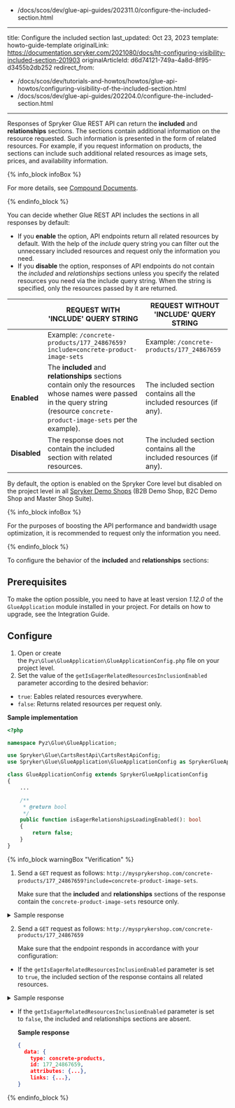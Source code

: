   - /docs/scos/dev/glue-api-guides/202311.0/configure-the-included-section.html
---
title: Configure the included section
last_updated: Oct 23, 2023
template: howto-guide-template
originalLink: https://documentation.spryker.com/2021080/docs/ht-configuring-visibility-included-section-201903
originalArticleId: d6d74121-749a-4a8d-8f95-d3455b2db252
redirect_from:
  - /docs/scos/dev/tutorials-and-howtos/howtos/glue-api-howtos/configuring-visibility-of-the-included-section.html
  - /docs/scos/dev/glue-api-guides/202204.0/configure-the-included-section.html
---

Responses of Spryker Glue REST API can return the **included** and **relationships** sections. The sections contain additional information on the resource requested. Such information is presented in the form of related resources. For example, if you request information on products, the sections can include such additional related resources as image sets, prices, and availability information.

{% info_block infoBox %}

For more details, see [Compound Documents](https://jsonapi.org/format/#document-compound-documents).

{% endinfo_block %}

You can decide whether Glue REST API includes the sections in all responses by default:

* If you **enable** the option, API endpoints return all related resources by default. With the help of the _include_ query string you can filter out the unnecessary included resources and request only the information you need.
* If you **disable** the option, responses of API endpoints do not contain the _included_ and _relationships_ sections unless you specify the related resources you need via the include query string. When the string is specified, only the resources passed by it are returned.

| |REQUEST WITH 'INCLUDE' QUERY STRING | REQUEST WITHOUT 'INCLUDE' QUERY STRING |
| --- | --- | --- |
| | Example: `/concrete-products/177_24867659?include=concrete-product-image-sets` |Example: `/concrete-products/177_24867659`  |
|**Enabled** | The **included** and **relationships** sections contain only the resources whose names were passed in the query string (resource `concrete-product-image-sets` per the example). | The included section contains all the included resources (if any). |
|**Disabled** | The response does not contain the included section with related resources. |  The included section contains all the included resources (if any).|

By default, the option is enabled on the Spryker Core level but disabled on the project level in all [Spryker Demo Shops](/docs/scos/user/intro-to-spryker/intro-to-spryker.html#spryker-b2bb2c-demo-shops) (B2B Demo Shop, B2C Demo Shop and Master Shop Suite).

{% info_block infoBox %}

For the purposes of boosting the API performance and bandwidth usage optimization, it is recommended to request only the information you need.

{% endinfo_block %}

To configure the behavior of the **included** and **relationships** sections:

## Prerequisites

To make the option possible, you need to have at least version *1.12.0* of the `GlueApplication` module installed in your project. For details on how to upgrade, see the Integration Guide.

## Configure

1. Open or create the `Pyz\Glue\GlueApplication\GlueApplicationConfig.php` file on your project level.
2. Set the value of the `getIsEagerRelatedResourcesInclusionEnabled` parameter according to the desired behavior:
  * `true`: Eables related resources everywhere.
  * `false`: Returns related resources per request only.

**Sample implementation**

```php
<?php

namespace Pyz\Glue\GlueApplication;

use Spryker\Glue\CartsRestApi\CartsRestApiConfig;
use Spryker\Glue\GlueApplication\GlueApplicationConfig as SprykerGlueApplicationConfig;

class GlueApplicationConfig extends SprykerGlueApplicationConfig
{
    ...

    /**
     * @return bool
     */
    public function isEagerRelationshipsLoadingEnabled(): bool
    {
        return false;
    }
}
```


{% info_block warningBox "Verification" %}

1. Send a `GET` request as follows: `http://mysprykershop.com/concrete-products/177_24867659?include=concrete-product-image-sets`.

    Make sure that the **included** and **relationships** sections of the response contain the `concrete-product-image-sets` resource only.

 <details><summary markdown='span'>Sample response</summary>

  ```json
  {
    data: {
      type: concrete-products,
      id: 177_24867659,
      attributes: {...},
      links: {...},
      relationships: {
        concrete-product-image-sets: {
          data: [
            {
              type: concrete-product-image-sets,
              id: 177_24867659
            }
          ]
        }
      }
    },
    included: [
      {
        type: concrete-product-image-sets,
        id: 177_24867659,
        attributes: {
          imageSets: [
            {
              name: default,
              images: [
                {
                  externalUrlLarge: //images.icecat.biz/img/norm/high/24867659-4916.jpg,
                  externalUrlSmall: //images.icecat.biz/img/norm/medium/24867659-4916.jpg
                }
              ]
            }
          ]
        },
        links: {
          self: http://mysprykershop.com/concrete-products/177_24867659/concrete-product-image-sets
        }
      }
    ]
  }
  ```

</details>

2. Send a `GET` request as follows: `http://mysprykershop.com/concrete-products/177_24867659`

    Make sure that the endpoint responds in accordance with your configuration:

  * If the `getIsEagerRelatedResourcesInclusionEnabled` parameter is set to `true`, the included section of the response contains all related resources.

<details><summary markdown='span'>Sample response</summary>

    ```json
    {
      data: {
        type: concrete-products,
        id: 177_24867659,
        attributes: {...},
        links: {...},
        relationships: {
          concrete-product-image-sets: {
            data: [
              {
                type: concrete-product-image-sets,
                id: 177_24867659
              }
            ]
          },
          concrete-product-availabilities: {
            data: [
              {
                type: concrete-product-availabilities,
                id: 177_24867659
              }
            ]
          },
          concrete-product-prices: {
            data: [
              {
                type: concrete-product-prices,
                id: 177_24867659
              }
            ]
          }
        }
      },
      included: [
        {
          type: concrete-product-image-sets,
          id: 177_24867659,
          attributes: {
            imageSets: [
              {
                name: default,
                images: [
                  {
                    externalUrlLarge: //images.icecat.biz/img/norm/high/24867659-4916.jpg,
                    externalUrlSmall: //images.icecat.biz/img/norm/medium/24867659-4916.jpg
                  }
                ]
              }
            ]
          },
          links: {
            self: http://mysprykershop.com/concrete-products/177_24867659/concrete-product-image-sets
          }
        },
        {
          type: concrete-product-availabilities,
          id: 177_24867659,
          attributes: {
            availability: true,
            quantity: 20,
            isNeverOutOfStock: false
          },
          links: {
            self: http://mysprykershop.com/concrete-products/177_24867659/concrete-product-availabilities
          }
        },
        {
          type: concrete-product-prices,
          id: 177_24867659,
          attributes: {
            price: 42502,
            prices: [
              {
                priceTypeName: DEFAULT,
                netAmount: null,
                grossAmount: 42502,
                currency: {
                  code: EUR,
                  name: Euro,
                  symbol: €
                }
              }
            ]
          },
          links: {
            self: http://mysprykershop.com/concrete-products/177_24867659/concrete-product-prices
          }
        }
      ]
    }

    ```

</details>

  * If the `getIsEagerRelatedResourcesInclusionEnabled` parameter is set to `false`, the included and relationships sections are absent.

    **Sample response**

    ```json
    {
      data: {
        type: concrete-products,
        id: 177_24867659,
        attributes: {...},
        links: {...},
    }
    ```

{% endinfo_block %}
